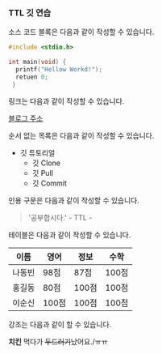### TTL 깃 연습

소스 코드 블록은 다음과 같이 작성할 수 있습니다.

```c
#include <stdio.h>

int main(void) {
  printf("Hellow Workd!");
  retuen 0;
 }
 ```
 
 링크는 다음과 같이 작성할 수 있습니다.
 
 [블로그 주소](https://blog.naver.com/ndb796)
 
 순서 없는 목록은 다음과 같이 작성할 수 있습니다.
 
 * 깃 튜토리얼
    * 깃 Clone
    * 깃 Pull
    * 깃 Commit
    
인용 구문은 다음과 같이 작성할 수 있습니다.

> '공부합시다.' - TTL -

테이블은 다음과 같이 작성할 수 있습니다.

이름|영어|정보|수학
--|--|--|--|
나동빈|98점|87점|100점|
홍길동|80점|100점|100점|
이순신|100점|100점|100점|

강조는 다음과 같이 할 수 있습니다.

**치킨** 먹다가 ~~두드러기~~났어요./ㅠㅠ
